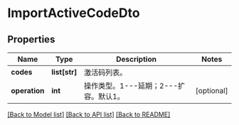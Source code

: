 # ImportActiveCodeDto

## Properties
Name | Type | Description | Notes
------------ | ------------- | ------------- | -------------
**codes** | **list[str]** | 激活码列表。 | 
**operation** | **int** | 操作类型。1---延期；2---扩容。默认1。 | [optional] 

[[Back to Model list]](../README.md#documentation-for-models) [[Back to API list]](../README.md#documentation-for-api-endpoints) [[Back to README]](../README.md)



